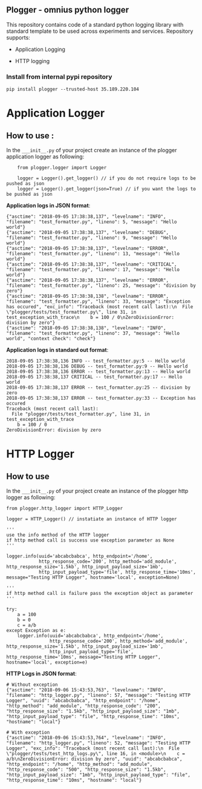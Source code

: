 ## Plogger - omnius python logger

This repository contains code of a standard python logging library with standard template to be used across experiments and services.
Repository supports:

* Application Logging

* HTTP logging

### Install from internal pypi repository
```pip install plogger --trusted-host 35.189.220.104```

# Application Logger

## How to use :

In the ```___init__.py``` of your project create an instance of the plogger application logger as following:
``` 
    from plogger.logger import Logger

    logger = Logger().get_logger() // if you do not require logs to be pushed as json
    logger = Logger().get_logger(json=True) // if you want the logs to be pushed as json
```



**Application logs in JSON format**:
```
{"asctime": "2018-09-05 17:38:38,137", "levelname": "INFO", "filename": "test_formatter.py", "lineno": 5, "message": "Hello world"}
{"asctime": "2018-09-05 17:38:38,137", "levelname": "DEBUG", "filename": "test_formatter.py", "lineno": 9, "message": "Hello world"}
{"asctime": "2018-09-05 17:38:38,137", "levelname": "ERROR", "filename": "test_formatter.py", "lineno": 13, "message": "Hello world"}
{"asctime": "2018-09-05 17:38:38,137", "levelname": "CRITICAL", "filename": "test_formatter.py", "lineno": 17, "message": "Hello world"}
{"asctime": "2018-09-05 17:38:38,137", "levelname": "ERROR", "filename": "test_formatter.py", "lineno": 25, "message": "division by zero"}
{"asctime": "2018-09-05 17:38:38,138", "levelname": "ERROR", "filename": "test_formatter.py", "lineno": 33, "message": "Exception has occured", "exc_info": "Traceback (most recent call last):\n  File \"plogger/tests/test_formatter.py\", line 31, in test_exception_with_trace\n    b = 100 / 0\nZeroDivisionError: division by zero"}
{"asctime": "2018-09-05 17:38:38,138", "levelname": "INFO", "filename": "test_formatter.py", "lineno": 37, "message": "Hello world", "context check": "check"}
```

**Application logs in standard out format**:
```
2018-09-05 17:38:38,136 INFO -- test_formatter.py:5 -- Hello world
2018-09-05 17:38:38,136 DEBUG -- test_formatter.py:9 -- Hello world
2018-09-05 17:38:38,136 ERROR -- test_formatter.py:13 -- Hello world
2018-09-05 17:38:38,137 CRITICAL -- test_formatter.py:17 -- Hello world
2018-09-05 17:38:38,137 ERROR -- test_formatter.py:25 -- division by zero
2018-09-05 17:38:38,137 ERROR -- test_formatter.py:33 -- Exception has occured
Traceback (most recent call last):
  File "plogger/tests/test_formatter.py", line 31, in test_exception_with_trace
    b = 100 / 0
ZeroDivisionError: division by zero

```

# HTTP Logger

## How to use


In the ```___init__.py``` of your project create an instance of the plogger http logger as following:
``` 
from plogger.http_logger import HTTP_Logger

logger = HTTP_Logger() // instatiate an instance of HTTP logger

'''
use the info method of the HTTP logger
if http method call is success use exception parameter as None
'''

logger.info(uuid='abcabcbabca', http_endpoint='/home',
            http_response_code='200', http_method='add_module', http_response_size='1.5kb', http_input_payload_size='1mb',
            http_input_payload_type='file', http_response_time='10ms', message="Testing HTTP Logger", hostname='local', exception=None) 

'''
if http method call is failure pass the exception object as parameter
'''

try:
    a = 100
    b = 0
    c = a/b
except Exception as e:
    logger.info(uuid='abcabcbabca', http_endpoint='/home',
                http_response_code='200', http_method='add_module', http_response_size='1.5kb', http_input_payload_size='1mb',
                http_input_payload_type='file', http_response_time='10ms', message="Testing HTTP Logger", hostname='local', exception=e)
```

**HTTP Logs in JSON format**:

```
# Without exception
{"asctime": "2018-09-06 15:43:53,763", "levelname": "INFO", "filename": "http_logger.py", "lineno": 57, "message": "Testing HTTP Logger", "uuid": "abcabcbabca", "http_endpoint": "/home", "http_method": "add_module", "http_response_code": "200", "http_response_size": "1.5kb", "http_input_payload_size": "1mb", "http_input_payload_type": "file", "http_response_time": "10ms", "hostname": "local"}

# With exception
{"asctime": "2018-09-06 15:43:53,764", "levelname": "INFO", "filename": "http_logger.py", "lineno": 52, "message": "Testing HTTP Logger", "exc_info": "Traceback (most recent call last):\n  File \"plogger/tests/test_http_logs.py\", line 16, in <module>\n    c = a/b\nZeroDivisionError: division by zero", "uuid": "abcabcbabca", "http_endpoint": "/home", "http_method": "add_module", "http_response_code": "500", "http_response_size": "1.5kb", "http_input_payload_size": "1mb", "http_input_payload_type": "file", "http_response_time": "10ms", "hostname": "local"}
```